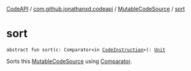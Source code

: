 [CodeAPI](../../index.md) / [com.github.jonathanxd.codeapi](../index.md) / [MutableCodeSource](index.md) / [sort](.)

# sort

`abstract fun sort(c: Comparator<in `[`CodeInstruction`](../-code-instruction.md)`>): `[`Unit`](https://kotlinlang.org/api/latest/jvm/stdlib/kotlin/-unit/index.html)

Sorts this [MutableCodeSource](index.md) using [Comparator](sort.md#com.github.jonathanxd.codeapi.MutableCodeSource$sort(java.util.Comparator((com.github.jonathanxd.codeapi.CodeInstruction)))/c).


